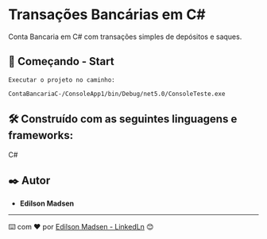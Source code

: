 # Transações Bancárias em C#

Conta Bancaria em C# com transações simples de depósitos e saques.

## 🚀 Começando - Start

```
Executar o projeto no caminho:

ContaBancariaC-/ConsoleApp1/bin/Debug/net5.0/ConsoleTeste.exe
```

## 🛠️ Construído com as seguintes linguagens e frameworks:

C#

## ✒️ Autor

* **Edilson Madsen**

---
⌨️ com ❤️ por [Edilson Madsen - LinkedLn](https://www.linkedin.com/in/edilsonmadsen/) 😊

